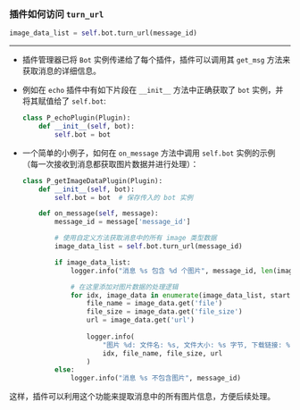 
### 插件如何访问 `turn_url`

```python
image_data_list = self.bot.turn_url(message_id)
```

---

 - 插件管理器已将 `Bot` 实例传递给了每个插件，插件可以调用其 `get_msg` 方法来获取消息的详细信息。
 - 例如在 `echo` 插件中有如下片段在 `__init__` 方法中正确获取了 `bot` 实例，并将其赋值给了 `self.bot`:

    ```python
    class P_echoPlugin(Plugin):
        def __init__(self, bot):
            self.bot = bot
    ```

 - 一个简单的小例子，如何在 `on_message` 方法中调用 `self.bot` 实例的示例（每一次接收到消息都获取图片数据并进行处理）：

    ```python
    class P_getImageDataPlugin(Plugin):
        def __init__(self, bot):
            self.bot = bot  # 保存传入的 bot 实例

        def on_message(self, message):
            message_id = message['message_id']

            # 使用自定义方法获取消息中的所有 image 类型数据
            image_data_list = self.bot.turn_url(message_id)

            if image_data_list:
                logger.info("消息 %s 包含 %d 个图片", message_id, len(image_data_list))

                # 在这里添加对图片数据的处理逻辑
                for idx, image_data in enumerate(image_data_list, start=1):
                    file_name = image_data.get('file')
                    file_size = image_data.get('file_size')
                    url = image_data.get('url')
                    
                    logger.info(
                        "图片 %d: 文件名: %s, 文件大小: %s 字节, 下载链接: %s",
                        idx, file_name, file_size, url
                    )
            else:
                logger.info("消息 %s 不包含图片", message_id)

    ```

这样，插件可以利用这个功能来提取消息中的所有图片信息，方便后续处理。